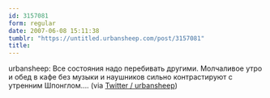 ```yaml
---
id: 3157081
form: regular
date: 2007-06-08 15:11:38
tumblr: "https://untitled.urbansheep.com/post/3157081"
title:
---
```


<p>urbansheep: Все состояния надо перебивать другими. Молчаливое утро и обед в кафе без музыки и наушников сильно контрастируют с утренним Шпонглом&hellip;. (via <a href="http://twitter.com/urbansheep/statuses/95845662">Twitter / urbansheep</a>)</p>

